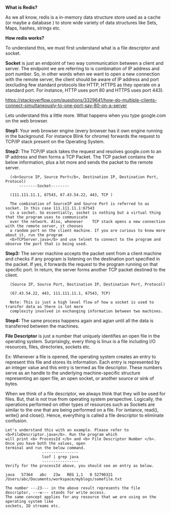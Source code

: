 
<b>What is Redis?</b>

As we all know, redis is a in-memory data structure store used as a cache (or maybe a database ) to store wide variety of data structures like Sets, Maps, hashes, strings etc.

<b>How redis works?</b>

To understand this, we must first understand what is a file descriptor and socket. 

<b>Socket</b> is just an endpoint of two way communication between a client and server. The endpoint we are referring to is combination of IP address and port number. So, in other words when we want to open a new connection with the remote server, the client should be aware of IP address and port (excluding few standard protocols like HTTP, HTTPS as they operate on a standard port. For instance, HTTP uses port 80 and HTTPS uses port 443).

https://stackoverflow.com/questions/3329641/how-do-multiple-clients-connect-simultaneously-to-one-port-say-80-on-a-server

Lets understand this a little more. What happens when you type google.com on the web browser.

<b>Step1:</b> Your web browser engine (every browser has it own engine running in the background. For instance Blink for chrome) forwards the request to TCP/IP stack present on the Operating System.

<b>Step2:</b> The TCP/IP stack takes the request and resolves google.com to an IP address and then forms a TCP Packet. The TCP packet contains the below information, plus a lot more and sends the packet to the remote server.

      (<b>Source IP, Source Port</b>, Destination IP, Destination Port, Protocol)  
          --------Socket--------
          
      (111.111.11.1, 67543, 67.43.54.22, 443, TCP )
      
      The combination of SourceIP and Source Port is referred to as socket. In this case 111.111.11.1:67543 
      is a socket. So essentially, socket is nothing but a virtual thing that the program uses to communicate 
      over the network. Also, whenever    TCP stack opens a new connection with the remote server, it chooses 
      a random port on the client machine. If you are curious to know more about it, run the program 
      <b>TCPServer.java</b> and use telnet to connect to the program and observe the port that is being used.
   
<b>Step3:</b> The server machine accepts the packet sent from a client machine and checks if any program is listening on the destination port specified in the packet. If yes, it forwards the request to the program running on that specific port. In return, the server forms another TCP packet destined to the client.

      (Source IP, Source Port, Destination IP, Destination Port, Protocol)
      
      (67.43.54.22, 443, 111.111.11.1, 67543, TCP)
      
      Note: This is just a high level flow of how a socket is used to transfer data as there is lot more 
      complexity involved in exchanging information between two machines.


<b>Step4:</b> The same process happens again and agian until all the data is transferred between the machines.


  
<b>File Descriptor</b> is just a number that uniquely identifies an open file in the operating system. Surprisingly, every thing is linux is a file including I/O resources, files, directories, sockets etc.

Ex: Whenever a file is opened, the operating system creates an entry to represent this file and stores its information. Each entry is represented by an integer value and this entry is termed as file descriptor.
These numbers serve as an handle to the underlying machine-specific structure representing an open file, an open socket, or another source or sink of bytes. 
 
When we think of a file descriptor, we always think that they will be used for files. But, that is not true from operating system perspective. Logically, the operations performed on other types of resources such as Sockets are similar to the one that are being performed on a file. For isntance,  read(), write() and close(). Hence, everything is called a file descriptor to eliminate confusion.
  
    Let's understand this with an example. Please refer to <b>FileDescriptor.java</b>. Run the program which 
    will print <b> ProcessId </b> and <b> File Descriptor Number </b>. Once you have both the values, open 
    terminal and run the below command.
                    ----------------
                    lsof | grep java
                    ----------------
    Verify for the processId above, you should see an entry as below.
               
    java   57364   abc   23w   REG 1,1   0 52790321 /Users/abc/Documents/workspace/myblogs/somefile.txt
    
    The number ---23--- in the above result represents the file descriptor, ---w--- stands for write access. 
    The same concept applies for any resource that we are using on the operating system like
    sockets, IO streams etc.
                    


  
